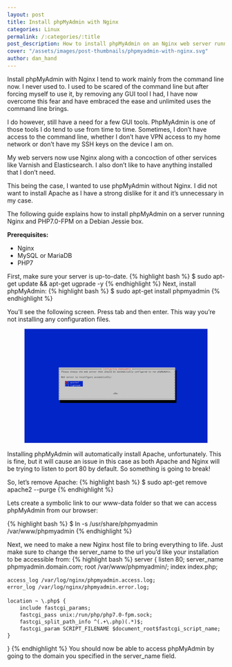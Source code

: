 ```yaml
---
layout: post
title: Install phpMyAdmin with Nginx
categories: Linux
permalink: /:categories/:title
post_description: How to install phpMyAdmin on an Nginx web server running PHP7 without the need for Apache!
cover: "/assets/images/post-thumbnails/phpmyadmin-with-nginx.svg"
author: dan_hand
---
```



Install phpMyAdmin with Nginx
I tend to work mainly from the command line now. I never used to. I used to be scared of the command line but after forcing myself to use it, by removing any GUI tool I had, I have now overcome this fear and have embraced the ease and unlimited uses the command line brings.

I do however, still have a need for a few GUI tools. PhpMyAdmin is one of those tools I do tend to use from time to time. Sometimes, I don’t have access to the command line, whether I don’t have VPN access to my home network or don’t have my SSH keys on the device I am on.

My web servers now use Nginx along with a concoction of other services like Varnish and Elasticsearch. I also don’t like to have anything installed that I don’t need.

This being the case, I wanted to use phpMyAdmin without Nginx. I did not want to install Apache as I have a strong dislike for it and it’s unnecessary in my case.

The following guide explains how to install phpMyAdmin on a server running Nginx and PHP7.0-FPM on a Debian Jessie box.

**Prerequisites:**
* Nginx
* MySQL or MariaDB
* PHP7

First, make sure your server is up-to-date.
{% highlight bash %}
$ sudo apt-get update && apt-get ugprade -y
{% endhighlight %}
Next, install phpMyAdmin:
{% highlight bash %}
$ sudo apt-get install phpmyadmin
{% endhighlight %}

You’ll see the following screen. Press tab and then enter. This way you’re not installing any configuration files.

<figure><img src="/assets/images/install-phpmyadmin-without-apache-installer-screen.jpg" alt="Install PHPMyAdmin without Apache"></figure>

Installing phpMyAdmin will automatically install Apache, unfortunately. This is fine, but it will cause an issue in this case as both Apache and Nginx will be trying to listen to port 80 by default. So something is going to break!

So, let’s remove Apache:
{% highlight bash %}
$ sudo apt-get remove apache2 --purge
{% endhighlight %}

Lets create a symbolic link to our www-data folder so that we can access phpMyAdmin from our browser:

{% highlight bash %}
$ ln -s /usr/share/phpmyadmin /var/www/phpmyadmin
{% endhighlight %}

Next, we need to make a new Nginx host file to bring everything to life. Just make sure to change the server_name to the url you’d like your installation to be accessible from:
{% highlight bash %}
server {
	listen 80;
	server_name phpmyadmin.domain.com;
	root /var/www/phpmyadmin/;
	index index.php;

	access_log /var/log/nginx/phpmyadmin.access.log;
	error_log /var/log/nginx/phpmyadmin.error.log;

	location ~ \.php$ {
		include fastcgi_params;
		fastcgi_pass unix:/run/php/php7.0-fpm.sock;
		fastcgi_split_path_info ^(.+\.php)(.*)$;
		fastcgi_param SCRIPT_FILENAME $document_root$fastcgi_script_name;
	}
}
{% endhighlight %}
You should now be able to access phpMyAdmin by going to the domain you specified in the server_name field.

